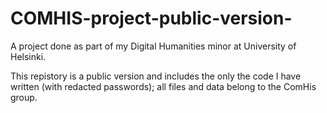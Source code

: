 # COMHIS-project-public-version-
A project done as part of my Digital Humanities minor at University of Helsinki.



This repistory is a public version and includes the only the code I have written (with redacted passwords); all files and data belong to the ComHis group.
